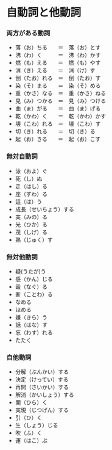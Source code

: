 # 自動詞と他動詞

### 両方がある動詞

- 落（お）ちる　　＝　落（お）とす
- 沸（わ）く　　　＝　沸（わ）かす
- 燃（も）える　　＝　燃（も）やす
- 消（き）える　　＝　消（け）す
- 倒（たお）れる　＝　倒（たお）す
- 染（そ）まる　　＝　染（そ）める
- 重（かさ）なる　＝　重（かさ）ねる
- 見（み）つかる　＝　見（み）つける
- 曲（ま）がる　　＝　曲（ま）げる
- 乾（かわ）く　　＝　乾（かわ）かす
- 壊（こわ）れる　＝　壊（こわ）す
- 切（き）れる　　＝　切（き）る
- 起（お）きる　　＝　起（お）こす

### 無対自動詞

- 泳（およ）ぐ
- 死（し）ぬ
- 走（はし）る
- 座（すわ）る
- 這（は）う
- 成長（せいちょう）する
- 実（みの）る
- 光（ひか）る
- 茂（しげ）る
- 熟（じゅく）す

### 無対他動詞

- 疑(うたが)う
- 感（かん）じる
- 殴（なぐ）る
- 断（ことわ）る
- なめる
- ほめる
- 嫌（きら）う
- 話（はな）す
- 忘（わす）れる
- たたく

### 自他動詞

- 分解（ぶんかい）する
- 決定（けってい）する
- 再開（さいかい）する
- 解消（かいしょう）する
- 開（ひら）く
- 実現（じつげん）する
- 引（ひ）く
- 生（しょう）じる
- 吹（ふ）く
- 運（はこ）ぶ
